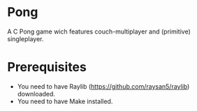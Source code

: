 # Pong
A C Pong game wich features couch-multiplayer and (primitive) singleplayer.

# Prerequisites
- You need to have Raylib (https://github.com/raysan5/raylib) downloaded.
- You need to have Make installed.
